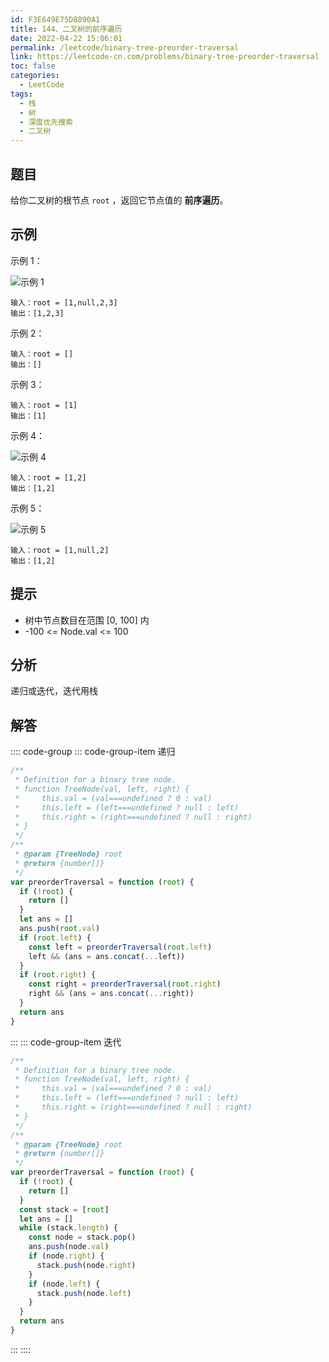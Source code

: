 ```yaml
---
id: F3E649E75D8890A1
title: 144、二叉树的前序遍历
date: 2022-04-22 15:06:01
permalink: /leetcode/binary-tree-preorder-traversal
link: https://leetcode-cn.com/problems/binary-tree-preorder-traversal
toc: false
categories:
  - LeetCode
tags:
  - 栈
  - 树
  - 深度优先搜索
  - 二叉树
---
```


<Level type='easy'/>

## 题目

给你二叉树的根节点 `root` ，返回它节点值的 **前序遍历**。

## 示例

示例 1：

![示例 1](/img/leetcode/0100-0199/144.1.png)

```text
输入：root = [1,null,2,3]
输出：[1,2,3]
```

示例 2：

```text
输入：root = []
输出：[]
```

示例 3：

```text
输入：root = [1]
输出：[1]
```

示例 4：

![示例 4](/img/leetcode/0100-0199/144.2.png)

```text
输入：root = [1,2]
输出：[1,2]
```

示例 5：

![示例 5](/img/leetcode/0100-0199/144.3.png)

```text
输入：root = [1,null,2]
输出：[1,2]
```

## 提示

- 树中节点数目在范围 [0, 100] 内
- -100 <= Node.val <= 100

## 分析

递归或迭代，迭代用栈

## 解答

:::: code-group
::: code-group-item 递归

```javascript
/**
 * Definition for a binary tree node.
 * function TreeNode(val, left, right) {
 *     this.val = (val===undefined ? 0 : val)
 *     this.left = (left===undefined ? null : left)
 *     this.right = (right===undefined ? null : right)
 * }
 */
/**
 * @param {TreeNode} root
 * @return {number[]}
 */
var preorderTraversal = function (root) {
  if (!root) {
    return []
  }
  let ans = []
  ans.push(root.val)
  if (root.left) {
    const left = preorderTraversal(root.left)
    left && (ans = ans.concat(...left))
  }
  if (root.right) {
    const right = preorderTraversal(root.right)
    right && (ans = ans.concat(...right))
  }
  return ans
}
```

:::
::: code-group-item 迭代

```javascript
/**
 * Definition for a binary tree node.
 * function TreeNode(val, left, right) {
 *     this.val = (val===undefined ? 0 : val)
 *     this.left = (left===undefined ? null : left)
 *     this.right = (right===undefined ? null : right)
 * }
 */
/**
 * @param {TreeNode} root
 * @return {number[]}
 */
var preorderTraversal = function (root) {
  if (!root) {
    return []
  }
  const stack = [root]
  let ans = []
  while (stack.length) {
    const node = stack.pop()
    ans.push(node.val)
    if (node.right) {
      stack.push(node.right)
    }
    if (node.left) {
      stack.push(node.left)
    }
  }
  return ans
}
```

:::
::::
